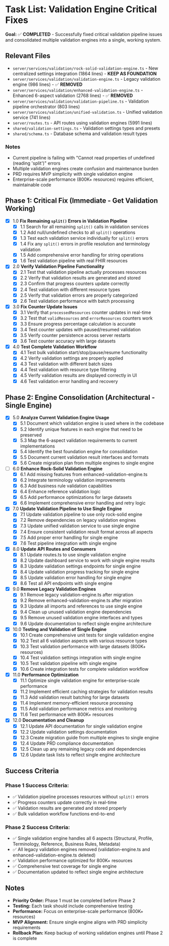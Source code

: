 # Task List: Validation Engine Critical Fixes

**Goal:** ✅ **COMPLETED** - Successfully fixed critical validation pipeline issues and consolidated multiple validation engines into a single, working system.

## Relevant Files

- `server/services/validation/rock-solid-validation-engine.ts` - New centralized settings integration (1864 lines) - **KEEP AS FOUNDATION**
- `server/services/validation/validation-engine.ts` - Legacy validation engine (986 lines) - ✅ **REMOVED**
- `server/services/validation/enhanced-validation-engine.ts` - Enhanced 6-aspect validation (2768 lines) - ✅ **REMOVED**
- `server/services/validation/validation-pipeline.ts` - Validation pipeline orchestrator (803 lines)
- `server/services/validation/unified-validation.ts` - Unified validation service (741 lines)
- `server/routes.ts` - API routes using validation engines (5991 lines)
- `shared/validation-settings.ts` - Validation settings types and presets
- `shared/schema.ts` - Database schema and validation result types

### Notes

- Current pipeline is failing with "Cannot read properties of undefined (reading 'split')" errors
- Multiple validation engines create confusion and maintenance burden
- PRD requires MVP simplicity with single validation engine
- Enterprise-scale performance (800K+ resources) requires efficient, maintainable code

## Phase 1: Critical Fix (Immediate - Get Validation Working)

- [x] 1.0 **Fix Remaining `split()` Errors in Validation Pipeline**
  - [x] 1.1 Search for all remaining `split()` calls in validation services
  - [x] 1.2 Add null/undefined checks to all `split()` operations
  - [x] 1.3 Test each validation service individually for `split()` errors
  - [x] 1.4 Fix any `split()` errors in profile resolution and terminology validation
  - [x] 1.5 Add comprehensive error handling for string operations
  - [x] 1.6 Test validation pipeline with real FHIR resources

- [x] 2.0 **Verify Validation Pipeline Functionality**
  - [x] 2.1 Test that validation pipeline actually processes resources
  - [x] 2.2 Verify that validation results are generated and stored
  - [x] 2.3 Confirm that progress counters update correctly
  - [x] 2.4 Test validation with different resource types
  - [x] 2.5 Verify that validation errors are properly categorized
  - [x] 2.6 Test validation performance with batch processing

- [x] 3.0 **Fix Counter Update Issues**
  - [x] 3.1 Verify that `processedResources` counter updates in real-time
  - [x] 3.2 Test that `validResources` and `errorResources` counters work
  - [x] 3.3 Ensure progress percentage calculation is accurate
  - [x] 3.4 Test counter updates with paused/resumed validation
  - [x] 3.5 Verify counter persistence across server restarts
  - [x] 3.6 Test counter accuracy with large datasets

- [x] 4.0 **Test Complete Validation Workflow**
  - [x] 4.1 Test bulk validation start/stop/pause/resume functionality
  - [x] 4.2 Verify validation settings are properly applied
  - [x] 4.3 Test validation with different batch sizes
  - [x] 4.4 Test validation with resource type filtering
  - [x] 4.5 Verify validation results are displayed correctly in UI
  - [x] 4.6 Test validation error handling and recovery

## Phase 2: Engine Consolidation (Architectural - Single Engine)

- [x] 5.0 **Analyze Current Validation Engine Usage**
  - [x] 5.1 Document which validation engine is used where in the codebase
  - [x] 5.2 Identify unique features in each engine that need to be preserved
  - [x] 5.3 Map the 6-aspect validation requirements to current implementations
  - [x] 5.4 Identify the best foundation engine for consolidation
  - [x] 5.5 Document current validation result interfaces and formats
  - [x] 5.6 Create migration plan from multiple engines to single engine

- [ ] 6.0 **Enhance Rock-Solid Validation Engine**
  - [x] 6.1 Add missing features from enhanced-validation-engine.ts
  - [x] 6.2 Integrate terminology validation improvements
  - [x] 6.3 Add business rule validation capabilities
  - [x] 6.4 Enhance reference validation logic
  - [x] 6.5 Add performance optimizations for large datasets
  - [x] 6.6 Implement comprehensive error handling and retry logic

- [x] 7.0 **Update Validation Pipeline to Use Single Engine**
  - [x] 7.1 Update validation pipeline to use only rock-solid engine
  - [x] 7.2 Remove dependencies on legacy validation engines
  - [x] 7.3 Update unified validation service to use single engine
  - [x] 7.4 Ensure consistent validation result format across all aspects
  - [x] 7.5 Add proper error handling for single engine
  - [x] 7.6 Test pipeline integration with single engine

- [x] 8.0 **Update API Routes and Consumers**
  - [x] 8.1 Update routes.ts to use single validation engine
  - [x] 8.2 Update dashboard service to work with single engine results
  - [x] 8.3 Update validation settings endpoints for single engine
  - [x] 8.4 Update validation progress tracking for single engine
  - [x] 8.5 Update validation error handling for single engine
  - [x] 8.6 Test all API endpoints with single engine

- [x] 9.0 **Remove Legacy Validation Engines**
  - [x] 9.1 Remove legacy validation-engine.ts after migration
  - [x] 9.2 Remove enhanced-validation-engine.ts after migration
  - [x] 9.3 Update all imports and references to use single engine
  - [x] 9.4 Clean up unused validation engine dependencies
  - [x] 9.5 Remove unused validation engine interfaces and types
  - [x] 9.6 Update documentation to reflect single engine architecture

- [x] 10.0 **Testing and Validation of Single Engine**
  - [x] 10.1 Create comprehensive unit tests for single validation engine
  - [x] 10.2 Test all 6 validation aspects with various resource types
  - [x] 10.3 Test validation performance with large datasets (800K+ resources)
  - [x] 10.4 Test validation settings integration with single engine
  - [x] 10.5 Test validation pipeline with single engine
  - [x] 10.6 Create integration tests for complete validation workflow

- [x] 11.0 **Performance Optimization**
  - [x] 11.1 Optimize single validation engine for enterprise-scale performance
  - [x] 11.2 Implement efficient caching strategies for validation results
  - [x] 11.3 Add validation result batching for large datasets
  - [x] 11.4 Implement memory-efficient resource processing
  - [x] 11.5 Add validation performance metrics and monitoring
  - [x] 11.6 Test performance with 800K+ resources

- [x] 12.0 **Documentation and Cleanup**
  - [x] 12.1 Update API documentation for single validation engine
  - [x] 12.2 Update validation settings documentation
  - [x] 12.3 Create migration guide from multiple engines to single engine
  - [x] 12.4 Update PRD compliance documentation
  - [x] 12.5 Clean up any remaining legacy code and dependencies
  - [x] 12.6 Update task lists to reflect single engine architecture

## Success Criteria

### Phase 1 Success Criteria:
- ✅ Validation pipeline processes resources without `split()` errors
- ✅ Progress counters update correctly in real-time
- ✅ Validation results are generated and stored properly
- ✅ Bulk validation workflow functions end-to-end

### Phase 2 Success Criteria:
- ✅ Single validation engine handles all 6 aspects (Structural, Profile, Terminology, Reference, Business Rules, Metadata)
- ✅ All legacy validation engines removed (validation-engine.ts and enhanced-validation-engine.ts deleted)
- ✅ Validation performance optimized for 800K+ resources
- ✅ Comprehensive test coverage for single engine
- ✅ Documentation updated to reflect single engine architecture

## Notes

- **Priority Order:** Phase 1 must be completed before Phase 2
- **Testing:** Each task should include comprehensive testing
- **Performance:** Focus on enterprise-scale performance (800K+ resources)
- **MVP Alignment:** Ensure single engine aligns with PRD simplicity requirements
- **Rollback Plan:** Keep backup of working validation engines until Phase 2 is complete

